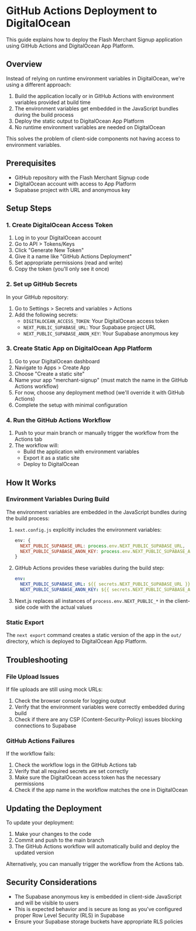 # GitHub Actions Deployment to DigitalOcean

This guide explains how to deploy the Flash Merchant Signup application using GitHub Actions and DigitalOcean App Platform.

## Overview

Instead of relying on runtime environment variables in DigitalOcean, we're using a different approach:

1. Build the application locally or in GitHub Actions with environment variables provided at build time
2. The environment variables get embedded in the JavaScript bundles during the build process
3. Deploy the static output to DigitalOcean App Platform
4. No runtime environment variables are needed on DigitalOcean

This solves the problem of client-side components not having access to environment variables.

## Prerequisites

- GitHub repository with the Flash Merchant Signup code
- DigitalOcean account with access to App Platform
- Supabase project with URL and anonymous key

## Setup Steps

### 1. Create DigitalOcean Access Token

1. Log in to your DigitalOcean account
2. Go to API > Tokens/Keys
3. Click "Generate New Token"
4. Give it a name like "GitHub Actions Deployment"
5. Set appropriate permissions (read and write)
6. Copy the token (you'll only see it once)

### 2. Set up GitHub Secrets

In your GitHub repository:

1. Go to Settings > Secrets and variables > Actions
2. Add the following secrets:
   - `DIGITALOCEAN_ACCESS_TOKEN`: Your DigitalOcean access token
   - `NEXT_PUBLIC_SUPABASE_URL`: Your Supabase project URL
   - `NEXT_PUBLIC_SUPABASE_ANON_KEY`: Your Supabase anonymous key

### 3. Create Static App on DigitalOcean App Platform

1. Go to your DigitalOcean dashboard
2. Navigate to Apps > Create App
3. Choose "Create a static site"
4. Name your app "merchant-signup" (must match the name in the GitHub Actions workflow)
5. For now, choose any deployment method (we'll override it with GitHub Actions)
6. Complete the setup with minimal configuration

### 4. Run the GitHub Actions Workflow

1. Push to your main branch or manually trigger the workflow from the Actions tab
2. The workflow will:
   - Build the application with environment variables
   - Export it as a static site
   - Deploy to DigitalOcean

## How It Works

### Environment Variables During Build

The environment variables are embedded in the JavaScript bundles during the build process:

1. `next.config.js` explicitly includes the environment variables:

   ```javascript
   env: {
     NEXT_PUBLIC_SUPABASE_URL: process.env.NEXT_PUBLIC_SUPABASE_URL,
     NEXT_PUBLIC_SUPABASE_ANON_KEY: process.env.NEXT_PUBLIC_SUPABASE_ANON_KEY,
   }
   ```

2. GitHub Actions provides these variables during the build step:

   ```yaml
   env:
     NEXT_PUBLIC_SUPABASE_URL: ${{ secrets.NEXT_PUBLIC_SUPABASE_URL }}
     NEXT_PUBLIC_SUPABASE_ANON_KEY: ${{ secrets.NEXT_PUBLIC_SUPABASE_ANON_KEY }}
   ```

3. Next.js replaces all instances of `process.env.NEXT_PUBLIC_*` in the client-side code with the actual values

### Static Export

The `next export` command creates a static version of the app in the `out/` directory, which is deployed to DigitalOcean App Platform.

## Troubleshooting

### File Upload Issues

If file uploads are still using mock URLs:

1. Check the browser console for logging output
2. Verify that the environment variables were correctly embedded during build
3. Check if there are any CSP (Content-Security-Policy) issues blocking connections to Supabase

### GitHub Actions Failures

If the workflow fails:

1. Check the workflow logs in the GitHub Actions tab
2. Verify that all required secrets are set correctly
3. Make sure the DigitalOcean access token has the necessary permissions
4. Check if the app name in the workflow matches the one in DigitalOcean

## Updating the Deployment

To update your deployment:

1. Make your changes to the code
2. Commit and push to the main branch
3. The GitHub Actions workflow will automatically build and deploy the updated version

Alternatively, you can manually trigger the workflow from the Actions tab.

## Security Considerations

- The Supabase anonymous key is embedded in client-side JavaScript and will be visible to users
- This is expected behavior and is secure as long as you've configured proper Row Level Security (RLS) in Supabase
- Ensure your Supabase storage buckets have appropriate RLS policies
